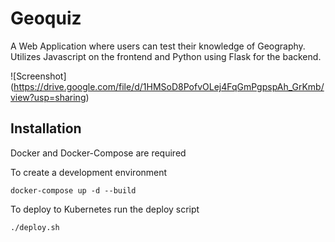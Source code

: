 # Geoquiz

A Web Application where users can test their knowledge of Geography. Utilizes Javascript on the frontend and Python using Flask for the backend.

![Screenshot]
(https://drive.google.com/file/d/1HMSoD8PofvOLej4FqGmPgpspAh_GrKmb/view?usp=sharing)

## Installation

Docker and Docker-Compose are required

To create a development environment
    
    docker-compose up -d --build

To deploy to Kubernetes run the deploy script

    ./deploy.sh